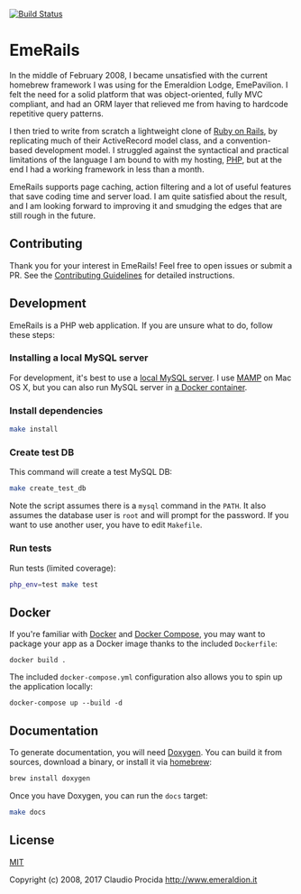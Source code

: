 [![Build Status](https://travis-ci.org/emeraldion/emerails.svg?branch=master)](https://travis-ci.org/emeraldion/emerails)

# EmeRails

In the middle of February 2008, I became unsatisfied with the current homebrew framework I was using for the Emeraldion Lodge, EmePavilion. I felt the need for a solid platform that was object-oriented, fully MVC compliant, and had an ORM layer that relieved me from having to hardcode repetitive query patterns.

I then tried to write from scratch a lightweight clone of [Ruby on Rails](http://www.rubyonrails.org/), by replicating much of their ActiveRecord model class, and a convention-based development model. I struggled against the syntactical and practical limitations of the language I am bound to with my hosting, [PHP](http://www.php.net/), but at the end I had a working framework in less than a month.

EmeRails supports page caching, action filtering and a lot of useful features that save coding time and server load. I am quite satisfied about the result, and I am looking forward to improving it and smudging the edges that are still rough in the future.

## Contributing

Thank you for your interest in EmeRails! Feel free to open issues or submit a PR. See the [Contributing Guidelines](https://github.com/emeraldion/emerails/blob/master/CONTRIBUTING.md) for detailed instructions.


## Development

EmeRails is a PHP web application. If you are unsure what to do, follow these steps:

### Installing a local MySQL server

For development, it's best to use a [local MySQL server](https://dev.mysql.com/doc/mysql-getting-started/). I use [MAMP](https://www.mamp.info/) on Mac OS X, but you can also run MySQL server in [a Docker container](https://hub.docker.com/r/mysql/mysql-server/).

### Install dependencies

```sh
make install
```

### Create test DB

This command will create a test MySQL DB: 

```sh
make create_test_db
```

Note the script assumes there is a `mysql` command in the `PATH`. It also assumes the database user is `root` and will prompt for the password. If you want to use another user, you have to edit `Makefile`.

### Run tests

Run tests (limited coverage):

```sh
php_env=test make test
```

## Docker

If you're familiar with [Docker](https://docs.docker.com/engine/) and [Docker Compose](), you may want to package your app as a Docker image thanks to the included `Dockerfile`:

```
docker build .
```

The included `docker-compose.yml` configuration also allows you to spin up the application locally:

```
docker-compose up --build -d
```

## Documentation

To generate documentation, you will need [Doxygen](https://github.com/doxygen/doxygen.git). You can build it from sources, download a binary, or install it via [homebrew](http://brew.sh/):

```sh
brew install doxygen
```

Once you have Doxygen, you can run the `docs` target:

```sh
make docs
```

## License

[MIT](http://opensource.org/licenses/MIT)

Copyright (c) 2008, 2017 Claudio Procida
http://www.emeraldion.it
